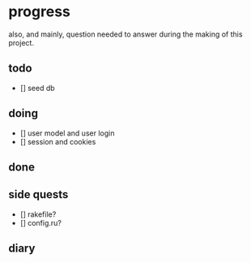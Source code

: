# progress

also, and mainly, question needed to answer during the making of this project. 


## todo

- [] seed db

## doing

- [] user model and user login
- [] session and cookies


## done


## side quests

- [] rakefile?
- [] config.ru?

## diary
